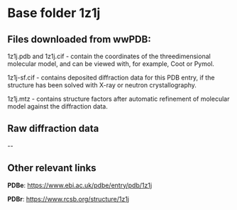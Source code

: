 # Base folder 1z1j

## Files downloaded from wwPDB:

1z1j.pdb and 1z1j.cif - contain the coordinates of the threedimensional molecular model, and can be viewed with, for example, Coot or Pymol.

1z1j-sf.cif - contains deposited diffraction data for this PDB entry, if the structure has been solved with X-ray or neutron crystallography.

1z1j.mtz - contains structure factors after automatic refinement of molecular model against the diffraction data.

## Raw diffraction data

--<br> 

## Other relevant links 
**PDBe**:  https://www.ebi.ac.uk/pdbe/entry/pdb/1z1j
 
**PDBr**: https://www.rcsb.org/structure/1z1j 
